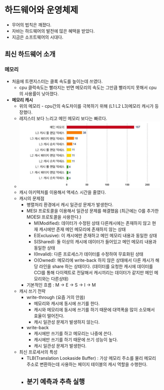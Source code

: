 # 하드웨어와 운영체제
- 무어의 법칙은 깨졌다.
- 자바는 하드웨어의 발전에 많은 혜택을 받았다.
- 지금은 소프트웨어의 시대다.

## 최신 하드웨어 소개
### 메모리
- 처음에 트랜지스터는 클록 속도를 높이는데 쓰였다.
  - cpu 클럭속도는 빨라지는 반면 메모리의 속도는 그만큼 빨라지지 못해서 cpu의 사용률이 낮아졌다.
- **메모리 캐시**
  - 위의 메모리 - cpu간의 속도차이를 극복하기 위해 (L1 L2 L3)메모리 캐시가 등장했다.
  - 레지스터 보다 느리고 메인 메모리 보다는 빠르다.
  - ![image](image.png)
  - 캐시 아키텍처를 이용해서 액세스 시간을 줄였다.
  - 캐시의 문제점
    - 병렬처리 환경에서 캐시 일관성 문제가 발생한다.
    - MESI 프로토콜을 이용해서 일관성 문제를 해결했음 (최근에는 O를 추가한 MOESI 프로토콜을 사용한다.)
      - M(Modified): 데이터가 수정된 상태 다른캐시에는 존재하지 않고 현재 캐시에만 존재 메인 메모리에 존재하지 않는 상태
      - E(Exclusive): 이 캐시에만 존재하고 메인 메모리 내용과 동일한 상태
      - S(Shared): 둘 이상의 캐시에 데이터가 들어있고 메인 메모리 내용과 동일한 상태
      - I(Invalid): 다른 프로세스가 데이터를 수정하여 무효화된 상태
      - O(Owned): 메모리에 write-back 하지 않은 상태에서 다른 캐시가 해당 라인을 share 하는 상태이다. (데이터를 요청한 캐시에 데이터를 CCI를 통해 다이렉트로 전달해서 캐시끼리는 데이터가 같지만 메인 메모리와는 다른상태)
    - 기본적인 흐름 : M -> E -> S -> I -> M
  - 캐시 쓰기 전략
    - write-through (요즘 거의 안씀)
      - 메모리와 캐시에 동시에 쓰기를 한다.
      - 캐시와 메모리에 동시에 쓰기를 하기 때문에 대역폭을 많이 소모해서 효율이 떨어진다.
      - 캐시 일관성 문제가 발생하지 않는다.
    - write-back
      - 캐시에만 쓰기를 하고 메모리는 나중에 쓴다.
      - 캐시에만 쓰기를 하기 때문에 쓰기 성능이 높다.
      - 캐시 일관성 문제가 발생한다.
  - 최신 프로세서의 특성
    - TLB(Translation Lookaside Buffer) : 가상 메모리 주소를 물리 메모리 주소로 변환하는데 사용하는 페이지 테이블의 캐시 역할을 수행한다.
    - **분기 예측과 추측 실행**
      - 
